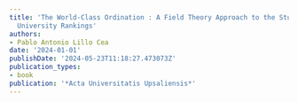 ```yaml
---
title: 'The World-Class Ordination : A Field Theory Approach to the Study of Global
  University Rankings'
authors:
- Pablo Antonio Lillo Cea
date: '2024-01-01'
publishDate: '2024-05-23T11:18:27.473073Z'
publication_types:
- book
publication: '*Acta Universitatis Upsaliensis*'
---
```


